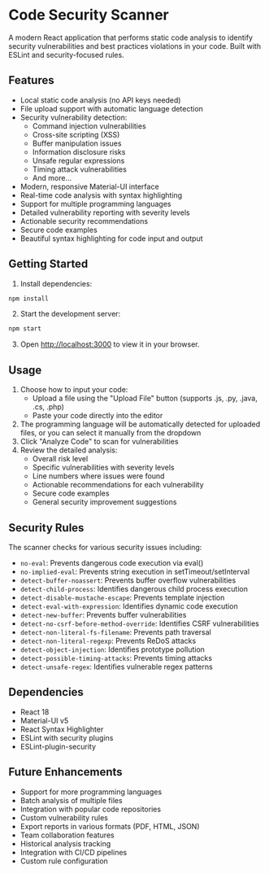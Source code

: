 # Code Security Scanner

A modern React application that performs static code analysis to identify security vulnerabilities and best practices violations in your code. Built with ESLint and security-focused rules.

## Features

- Local static code analysis (no API keys needed)
- File upload support with automatic language detection
- Security vulnerability detection:
  - Command injection vulnerabilities
  - Cross-site scripting (XSS)
  - Buffer manipulation issues
  - Information disclosure risks
  - Unsafe regular expressions
  - Timing attack vulnerabilities
  - And more...
- Modern, responsive Material-UI interface
- Real-time code analysis with syntax highlighting
- Support for multiple programming languages
- Detailed vulnerability reporting with severity levels
- Actionable security recommendations
- Secure code examples
- Beautiful syntax highlighting for code input and output

## Getting Started

1. Install dependencies:
```bash
npm install
```

2. Start the development server:
```bash
npm start
```

3. Open [http://localhost:3000](http://localhost:3000) to view it in your browser.

## Usage

1. Choose how to input your code:
   - Upload a file using the "Upload File" button (supports .js, .py, .java, .cs, .php)
   - Paste your code directly into the editor
2. The programming language will be automatically detected for uploaded files, or you can select it manually from the dropdown
3. Click "Analyze Code" to scan for vulnerabilities
4. Review the detailed analysis:
   - Overall risk level
   - Specific vulnerabilities with severity levels
   - Line numbers where issues were found
   - Actionable recommendations for each vulnerability
   - Secure code examples
   - General security improvement suggestions

## Security Rules

The scanner checks for various security issues including:

- `no-eval`: Prevents dangerous code execution via eval()
- `no-implied-eval`: Prevents string execution in setTimeout/setInterval
- `detect-buffer-noassert`: Prevents buffer overflow vulnerabilities
- `detect-child-process`: Identifies dangerous child process execution
- `detect-disable-mustache-escape`: Prevents template injection
- `detect-eval-with-expression`: Identifies dynamic code execution
- `detect-new-buffer`: Prevents buffer vulnerabilities
- `detect-no-csrf-before-method-override`: Identifies CSRF vulnerabilities
- `detect-non-literal-fs-filename`: Prevents path traversal
- `detect-non-literal-regexp`: Prevents ReDoS attacks
- `detect-object-injection`: Identifies prototype pollution
- `detect-possible-timing-attacks`: Prevents timing attacks
- `detect-unsafe-regex`: Identifies vulnerable regex patterns

## Dependencies

- React 18
- Material-UI v5
- React Syntax Highlighter
- ESLint with security plugins
- ESLint-plugin-security

## Future Enhancements

- Support for more programming languages
- Batch analysis of multiple files
- Integration with popular code repositories
- Custom vulnerability rules
- Export reports in various formats (PDF, HTML, JSON)
- Team collaboration features
- Historical analysis tracking
- Integration with CI/CD pipelines
- Custom rule configuration
